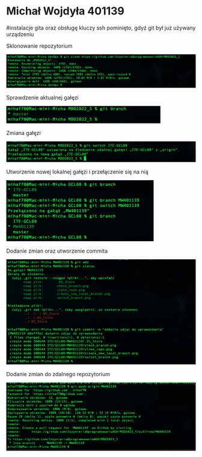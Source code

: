 # Michał Wojdyła 401139

 #instalacje gita oraz obsługę kluczy ssh pominięto, gdyż git był już używany urządzeniu

 Sklonowanie repozytorium

 ![Clone](./clone_repo.png)


 Sprawdzenie aktualnej gałęzi

 ![Branch](./check_branch.png)


 Zmiana gałęzi

 ![Switch](./switch_branch.png)


 Utworzenie nowej lokalnej gałęzi i przełączenie się na nią

 ![Create](./create_new_local_branch.png)


 Dodanie zmian oraz utworzenie commita

 ![Commit](./add_changes_and_commit.png)


 Dodanie zmian do zdalnego repozytorium

 ![Push](./push_changes_to_repo.png)